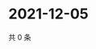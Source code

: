 # 2021-12-05

共 0 条

<!-- BEGIN WEIBO -->
<!-- 最后更新时间 Sun Dec 05 2021 11:12:16 GMT+0800 (China Standard Time) -->

<!-- END WEIBO -->
